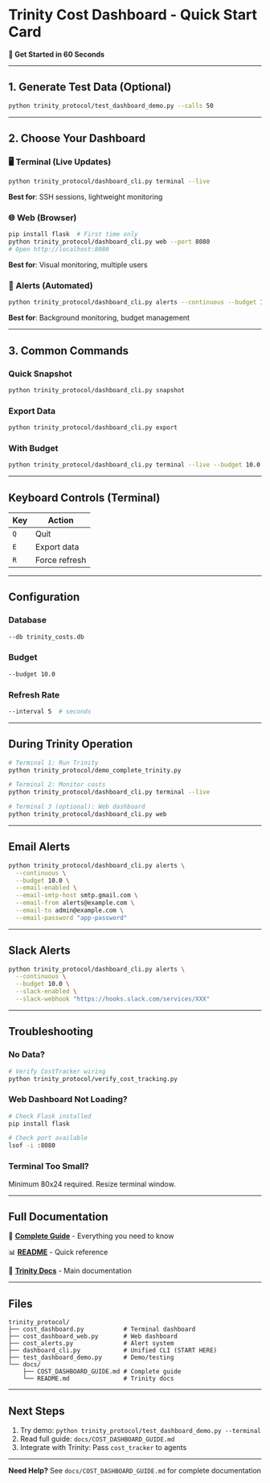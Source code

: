 # Trinity Cost Dashboard - Quick Start Card

**🚀 Get Started in 60 Seconds**

---

## 1. Generate Test Data (Optional)

```bash
python trinity_protocol/test_dashboard_demo.py --calls 50
```

---

## 2. Choose Your Dashboard

### 🖥️ Terminal (Live Updates)
```bash
python trinity_protocol/dashboard_cli.py terminal --live
```
**Best for**: SSH sessions, lightweight monitoring

### 🌐 Web (Browser)
```bash
pip install flask  # First time only
python trinity_protocol/dashboard_cli.py web --port 8080
# Open http://localhost:8080
```
**Best for**: Visual monitoring, multiple users

### 🔔 Alerts (Automated)
```bash
python trinity_protocol/dashboard_cli.py alerts --continuous --budget 10.0
```
**Best for**: Background monitoring, budget management

---

## 3. Common Commands

### Quick Snapshot
```bash
python trinity_protocol/dashboard_cli.py snapshot
```

### Export Data
```bash
python trinity_protocol/dashboard_cli.py export
```

### With Budget
```bash
python trinity_protocol/dashboard_cli.py terminal --live --budget 10.0
```

---

## Keyboard Controls (Terminal)

| Key | Action |
|-----|--------|
| `Q` | Quit |
| `E` | Export data |
| `R` | Force refresh |

---

## Configuration

### Database
```bash
--db trinity_costs.db
```

### Budget
```bash
--budget 10.0
```

### Refresh Rate
```bash
--interval 5  # seconds
```

---

## During Trinity Operation

```bash
# Terminal 1: Run Trinity
python trinity_protocol/demo_complete_trinity.py

# Terminal 2: Monitor costs
python trinity_protocol/dashboard_cli.py terminal --live

# Terminal 3 (optional): Web dashboard
python trinity_protocol/dashboard_cli.py web
```

---

## Email Alerts

```bash
python trinity_protocol/dashboard_cli.py alerts \
  --continuous \
  --budget 10.0 \
  --email-enabled \
  --email-smtp-host smtp.gmail.com \
  --email-from alerts@example.com \
  --email-to admin@example.com \
  --email-password "app-password"
```

---

## Slack Alerts

```bash
python trinity_protocol/dashboard_cli.py alerts \
  --continuous \
  --budget 10.0 \
  --slack-enabled \
  --slack-webhook "https://hooks.slack.com/services/XXX"
```

---

## Troubleshooting

### No Data?
```bash
# Verify CostTracker wiring
python trinity_protocol/verify_cost_tracking.py
```

### Web Dashboard Not Loading?
```bash
# Check Flask installed
pip install flask

# Check port available
lsof -i :8080
```

### Terminal Too Small?
Minimum 80x24 required. Resize terminal window.

---

## Full Documentation

📖 **[Complete Guide](docs/COST_DASHBOARD_GUIDE.md)** - Everything you need to know

📊 **[README](DASHBOARD_README.md)** - Quick reference

🎯 **[Trinity Docs](docs/README.md)** - Main documentation

---

## Files

```
trinity_protocol/
├── cost_dashboard.py           # Terminal dashboard
├── cost_dashboard_web.py       # Web dashboard
├── cost_alerts.py              # Alert system
├── dashboard_cli.py            # Unified CLI (START HERE)
├── test_dashboard_demo.py      # Demo/testing
└── docs/
    ├── COST_DASHBOARD_GUIDE.md # Complete guide
    └── README.md               # Trinity docs
```

---

## Next Steps

1. Try demo: `python trinity_protocol/test_dashboard_demo.py --terminal`
2. Read full guide: `docs/COST_DASHBOARD_GUIDE.md`
3. Integrate with Trinity: Pass `cost_tracker` to agents

---

**Need Help?** See `docs/COST_DASHBOARD_GUIDE.md` for complete documentation
